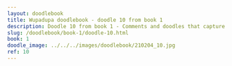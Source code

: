 ```yaml
---
layout: doodlebook
title: Wupadupa doodlebook - doodle 10 from book 1
description: Doodle 10 from book 1 - Comments and doodles that capture the essence of this event  
slug: /doodlebook/book-1/doodle-10.html
book: 1
doodle_image: ../../../images/doodlebook/210204_10.jpg
ref: 10
---	  
```

																																																																							